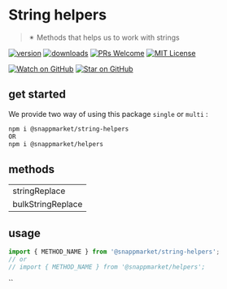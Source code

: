 # String helpers
> ✴ Methods that helps us to work with strings

[![version](https://img.shields.io/npm/v/@snappmarket/string-helpers.svg?style=flat-square)](https://www.npmjs.com/package/@snappmarket/string-helpers)
[![downloads](https://img.shields.io/npm/dm/@snappmarket/string-helpers.svg?style=flat-square)](http://www.npmtrends.com/@snappmarket/string-helpers)
[![PRs Welcome](https://img.shields.io/badge/PRs-welcome-brightgreen.svg?style=flat-square)](http://makeapullrequest.com)
[![MIT License](https://img.shields.io/npm/l/@snappmarket/string-helpers.svg?style=flat-square)](https://github.com/snappmarket/frontend-toolbox/tree/master/packages/useDidUpdateEffect/blob/master/LICENSE.md)

[![Watch on GitHub](https://img.shields.io/github/watchers/snappmarket/frontend-toolbox.svg?style=social)](https://github.com/snappmarket/frontend-toolbox/watchers)
[![Star on GitHub](https://img.shields.io/github/stars/snappmarket/frontend-toolbox.svg?style=social)](https://github.com/snappmarket/frontend-toolbox/stargazers)

## get started
We provide two way of using this package `single` or `multi` :
```bash
npm i @snappmarket/string-helpers
OR
npm i @snappmarket/helpers
```

## methods
|        |
| ------ |
| stringReplace                                                 |
| bulkStringReplace                                                 |

## usage
```javascript
import { METHOD_NAME } from '@snappmarket/string-helpers';
// or
// import { METHOD_NAME } from '@snappmarket/helpers';
```
``
